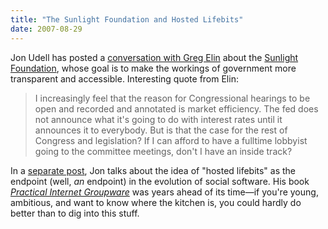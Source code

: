 ```yaml
---
title: "The Sunlight Foundation and Hosted Lifebits"
date: 2007-08-29
---
```

Jon Udell has posted a <a href="http://blog.jonudell.net/2007/08/20/a-conversation-with-greg-elin-about-the-sunlight-foundation/">conversation with Greg Elin</a> about the <a href="http://sunlightfoundation.com/">Sunlight Foundation</a>, whose goal is to make the workings of government more transparent and accessible.  Interesting quote from Elin:
<blockquote>I increasingly feel that the reason for Congressional hearings to be open and recorded and annotated is market efficiency. The fed does not announce what it's going to do with interest rates until it announces it to everybody. But is that the case for the rest of Congress and legislation? If I can afford to have a fulltime lobbyist going to the committee meetings, don't I have an inside track?</blockquote>
In a <a href="http://blog.jonudell.net/2007/08/22/hosted-lifebits-scenarios/">separate post</a>, Jon talks about the idea of "hosted lifebits" as the endpoint (well, <em>an</em> endpoint) in the evolution of social software.  His book <a href="http://www.amazon.com/Practical-Internet-Groupware-Jon-Udell/dp/1565925378"><em>Practical Internet Groupware</em></a> was years ahead of its time—if you're young, ambitious, and want to know where the kitchen is, you could hardly do better than to dig into this stuff.
